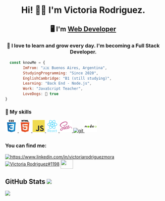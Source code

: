 <h1 align="center">Hi! 👋🏼 I'm Victoria Rodriguez.</h1>
<h2 align="center">🖥 I'm  <a href="https://victoriarodriguez-portfolio.netlify.app">Web Developer</a></h2>

<h3 align="center"> 🌱 I love to learn and grow every day. I'm becoming a Full Stack Developer.  </h3>

```js
  const knowMe = {
        ImFrom: "🇦🇷 Buenos Aires, Argentina",
        StudyingProgramming: "Since 2020",
        EnglishCambridge: "B1 (still studying)",
        Learning: "Back End - Node.js",
        Work: "JavaScript Teacher",
        LoveDogs: 🐶 true
}
```

<h3 align="left"> 🚀 My skills</h3>
<p align="left"> <a href="https://www.w3schools.com/css/" target="_blank" rel="noreferrer"> <img src="https://raw.githubusercontent.com/devicons/devicon/master/icons/css3/css3-original-wordmark.svg" alt="css3" width="40" height="40"/> </a> <a href="https://www.w3.org/html/" target="_blank" rel="noreferrer"> <img src="https://raw.githubusercontent.com/devicons/devicon/master/icons/html5/html5-original-wordmark.svg" alt="html5" width="40" height="40"/> </a> <a href="https://developer.mozilla.org/en-US/docs/Web/JavaScript" target="_blank" rel="noreferrer"> <img src="https://raw.githubusercontent.com/devicons/devicon/master/icons/javascript/javascript-original.svg" alt="javascript" width="40" height="40"/> </a> <a href="https://reactjs.org/" target="_blank" rel="noreferrer"> <img src="https://raw.githubusercontent.com/devicons/devicon/master/icons/react/react-original-wordmark.svg" alt="react" width="40" height="40"/> </a> <a href="https://sass-lang.com" target="_blank" rel="noreferrer"> <img src="https://raw.githubusercontent.com/devicons/devicon/master/icons/sass/sass-original.svg" alt="sass" width="40" height="40"/> </a> <a href="https://git-scm.com/" target="_blank" rel="noreferrer"> <img src="https://www.vectorlogo.zone/logos/git-scm/git-scm-icon.svg" alt="git" width="40" height="40"/> </a>
<a href="https://nodejs.org" target="_blank" rel="noreferrer"> <img src="https://raw.githubusercontent.com/devicons/devicon/master/icons/nodejs/nodejs-original-wordmark.svg" alt="nodejs" width="40" height="40"/> </a>
</p>


## <h3 align="left">You can find me: </h3>
<p align="left">
 <a href="https://linkedin.com/in/https://www.linkedin.com/in/victoriarodriguezmora" target="blank"><img align="center" src="https://raw.githubusercontent.com/rahuldkjain/github-profile-readme-generator/master/src/images/icons/Social/linked-in-alt.svg" alt="https://www.linkedin.com/in/victoriarodriguezmora" height="30" width="40" /></a>
 <a href="https://discord.gg/Victoria Rodriguez#1198" target="blank"><img align="center" src="https://raw.githubusercontent.com/rahuldkjain/github-profile-readme-generator/master/src/images/icons/Social/discord.svg" alt="Victoria Rodriguez#1198" height="30" width="40" /></a>
 <a href="mailto:victoriaileanarodriguezmora@gmail.com" target="blank"><img align="center" src="https://user-images.githubusercontent.com/99053409/196582365-9bffd2cf-3d89-4edf-97e5-95539a033d22.png" height="30" width="40" /></a>
</p>

## GitHub Stats <img src="https://user-images.githubusercontent.com/99053409/196569325-0ad58c6a-9bdf-4d92-8f59-6ac1dcc46aec.png" with="30" height="30" /> 
<img src="https://github-readme-stats.vercel.app/api/top-langs/?username=VictoriaIleanaRodriguezMora&theme=radical">
